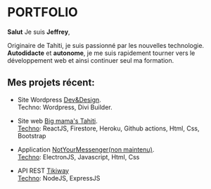 # PORTFOLIO

<b>Salut</b> Je suis <b>Jeffrey</b>, <br>

Originaire de Tahiti, je suis passionné par les nouvelles technologie. <br>
<b>Autodidacte</b> et <b>autonome</b>, je me suis rapidement tourner vers le <br>
développement web et ainsi continuer seul ma formation.

## Mes projets récent:

- Site Wordpress <a href="https://dev-an-design.com">Dev&Design</a>.<br>
    Techno: Wordpress, Divi Builder.


- Site web <a href="https://bigmamastahiti.com">Big mama's Tahiti</a>.<br>
    <u>Techno</u>: ReactJS, Firestore, Heroku, Github actions, Html, Css, Bootstrap


- Application <a href="">NotYourMessenger(non maintenu)</a>.<br>
    <u>Techno</u>: ElectronJS, Javascript, Html, Css


- API REST <a href="tikiclient.herokuapp.com/api">Tikiway</a><br>
    <u>Techno</u>: NodeJS, ExpressJS